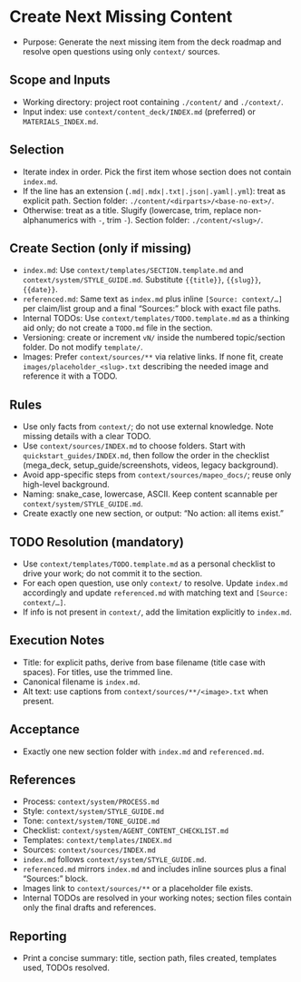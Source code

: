 # Create Next Missing Content

- Purpose: Generate the next missing item from the deck roadmap and resolve open questions using only `context/` sources.

## Scope and Inputs
- Working directory: project root containing `./content/` and `./context/`.
- Input index: use `context/content_deck/INDEX.md` (preferred) or `MATERIALS_INDEX.md`.

## Selection
- Iterate index in order. Pick the first item whose section does not contain `index.md`.
- If the line has an extension (`.md|.mdx|.txt|.json|.yaml|.yml`): treat as explicit path. Section folder: `./content/<dirparts>/<base-no-ext>/`.
- Otherwise: treat as a title. Slugify (lowercase, trim, replace non-alphanumerics with `-`, trim `-`). Section folder: `./content/<slug>/`.

## Create Section (only if missing)
- `index.md`: Use `context/templates/SECTION.template.md` and `context/system/STYLE_GUIDE.md`. Substitute `{{title}}`, `{{slug}}`, `{{date}}`.
- `referenced.md`: Same text as `index.md` plus inline `[Source: context/…]` per claim/list group and a final “Sources:” block with exact file paths.
- Internal TODOs: Use `context/templates/TODO.template.md` as a thinking aid only; do not create a `TODO.md` file in the section.
- Versioning: create or increment `vN/` inside the numbered topic/section folder. Do not modify `template/`.
- Images: Prefer `context/sources/**` via relative links. If none fit, create `images/placeholder_<slug>.txt` describing the needed image and reference it with a TODO.

## Rules
- Use only facts from `context/`; do not use external knowledge. Note missing details with a clear TODO.
- Use `context/sources/INDEX.md` to choose folders. Start with `quickstart_guides/INDEX.md`, then follow the order in the checklist (mega_deck, setup_guide/screenshots, videos, legacy background).
- Avoid app-specific steps from `context/sources/mapeo_docs/`; reuse only high-level background.
- Naming: snake_case, lowercase, ASCII. Keep content scannable per `context/system/STYLE_GUIDE.md`.
- Create exactly one new section, or output: “No action: all items exist.”

## TODO Resolution (mandatory)
- Use `context/templates/TODO.template.md` as a personal checklist to drive your work; do not commit it to the section.
- For each open question, use only `context/` to resolve. Update `index.md` accordingly and update `referenced.md` with matching text and `[Source: context/…]`.
- If info is not present in `context/`, add the limitation explicitly to `index.md`.

## Execution Notes
- Title: for explicit paths, derive from base filename (title case with spaces). For titles, use the trimmed line.
- Canonical filename is `index.md`.
- Alt text: use captions from `context/sources/**/<image>.txt` when present.

## Acceptance
- Exactly one new section folder with `index.md` and `referenced.md`.

## References
- Process: `context/system/PROCESS.md`
- Style: `context/system/STYLE_GUIDE.md`
- Tone: `context/system/TONE_GUIDE.md`
- Checklist: `context/system/AGENT_CONTENT_CHECKLIST.md`
- Templates: `context/templates/INDEX.md`
- Sources: `context/sources/INDEX.md`
- `index.md` follows `context/system/STYLE_GUIDE.md`.
- `referenced.md` mirrors `index.md` and includes inline sources plus a final “Sources:” block.
- Images link to `context/sources/**` or a placeholder file exists.
- Internal TODOs are resolved in your working notes; section files contain only the final drafts and references.

## Reporting
- Print a concise summary: title, section path, files created, templates used, TODOs resolved.
